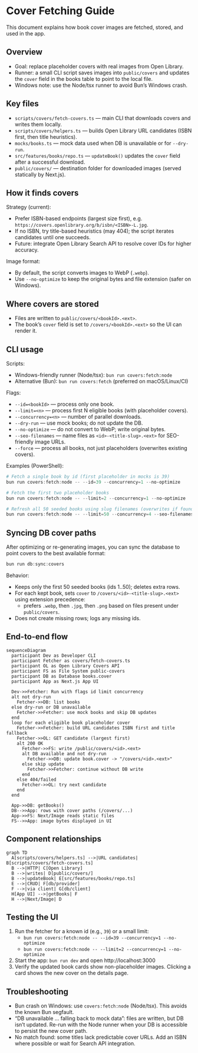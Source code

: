 # Cover Fetching Guide

This document explains how book cover images are fetched, stored, and used in the app. 

## Overview

- Goal: replace placeholder covers with real images from Open Library.
- Runner: a small CLI script saves images into `public/covers` and updates the `cover` field in the books table to point to the local file.
- Windows note: use the Node/tsx runner to avoid Bun’s Windows crash.

## Key files

- `scripts/covers/fetch-covers.ts` — main CLI that downloads covers and writes them locally.
- `scripts/covers/helpers.ts` — builds Open Library URL candidates (ISBN first, then title heuristics).
- `mocks/books.ts` — mock data used when DB is unavailable or for `--dry-run`.
- `src/features/books/repo.ts` — `updateBook()` updates the `cover` field after a successful download.
- `public/covers/` — destination folder for downloaded images (served statically by Next.js).

## How it finds covers

Strategy (current):
- Prefer ISBN-based endpoints (largest size first), e.g. `https://covers.openlibrary.org/b/isbn/<ISBN>-L.jpg`.
- If no ISBN, try title-based heuristics (may 404); the script iterates candidates until one succeeds.
- Future: integrate Open Library Search API to resolve cover IDs for higher accuracy.

Image format:
- By default, the script converts images to WebP (`.webp`).
- Use `--no-optimize` to keep the original bytes and file extension (safer on Windows).

## Where covers are stored

- Files are written to `public/covers/<bookId>.<ext>`.
- The book’s `cover` field is set to `/covers/<bookId>.<ext>` so the UI can render it.

## CLI usage

Scripts:
- Windows-friendly runner (Node/tsx): `bun run covers:fetch:node`
- Alternative (Bun): `bun run covers:fetch` (preferred on macOS/Linux/CI)

Flags:
- `--id=<bookId>` — process only one book.
- `--limit=<n>` — process first N eligible books (with placeholder covers).
- `--concurrency=<n>` — number of parallel downloads.
- `--dry-run` — use mock books; do not update the DB.
- `--no-optimize` — do not convert to WebP; write original bytes.
- `--seo-filenames` — name files as `<id>-<title-slug>.<ext>` for SEO-friendly image URLs.
- `--force` — process all books, not just placeholders (overwrites existing covers).

Examples (PowerShell):

```powershell
# Fetch a single book by id (first placeholder in mocks is 39)
bun run covers:fetch:node -- --id=39 --concurrency=1 --no-optimize

# Fetch the first two placeholder books
bun run covers:fetch:node -- --limit=2 --concurrency=1 --no-optimize

# Refresh all 50 seeded books using slug filenames (overwrites if found)
bun run covers:fetch:node -- --limit=50 --concurrency=4 --seo-filenames --force
```

## Syncing DB cover paths

After optimizing or re-generating images, you can sync the database to point covers to the best available format:

```powershell
bun run db:sync:covers
```

Behavior:
- Keeps only the first 50 seeded books (ids 1..50); deletes extra rows.
- For each kept book, sets `cover` to `/covers/<id>-<title-slug>.<ext>` using extension precedence:
  - prefers `.webp`, then `.jpg`, then `.png` based on files present under `public/covers`.
- Does not create missing rows; logs any missing ids.

## End-to-end flow

```mermaid
sequenceDiagram
  participant Dev as Developer CLI
  participant Fetcher as covers/fetch-covers.ts
  participant OL as Open Library Covers API
  participant FS as File System public-covers
  participant DB as Database books.cover
  participant App as Next.js App UI

  Dev->>Fetcher: Run with flags id limit concurrency
  alt not dry-run
    Fetcher->>DB: list books
  else dry-run or DB unavailable
    Fetcher->>Fetcher: use mock books and skip DB updates
  end
  loop for each eligible book placeholder cover
    Fetcher->>Fetcher: build URL candidates ISBN first and title fallback
    Fetcher->>OL: GET candidate (largest first)
    alt 200 OK
      Fetcher->>FS: write /public/covers/<id>.<ext>
      alt DB available and not dry-run
        Fetcher->>DB: update book.cover -> "/covers/<id>.<ext>"
      else skip update
        Fetcher->>Fetcher: continue without DB write
      end
    else 404/failed
      Fetcher->>OL: try next candidate
    end
  end

  App->>DB: getBooks()
  DB-->>App: rows with cover paths (/covers/...)
  App->>FS: Next/Image reads static files
  FS-->>App: image bytes displayed in UI
```

## Component relationships

```mermaid
graph TD
  A[scripts/covers/helpers.ts] -->|URL candidates| B[scripts/covers/fetch-covers.ts]
  B -->|HTTP| C[Open Library]
  B -->|writes| D[public/covers/]
  B -->|updateBook| E[src/features/books/repo.ts]
  E -->|CRUD| F[db/provider]
  F -->|via client| G[db/client]
  H[App UI] -->|getBooks| F
  H -->|Next/Image| D
```

## Testing the UI

1) Run the fetcher for a known id (e.g., `39`) or a small limit:
   - `bun run covers:fetch:node -- --id=39 --concurrency=1 --no-optimize`
   - `bun run covers:fetch:node -- --limit=2 --concurrency=1 --no-optimize`
2) Start the app: `bun run dev` and open http://localhost:3000
3) Verify the updated book cards show non-placeholder images. Clicking a card shows the new cover on the details page.

## Troubleshooting

- Bun crash on Windows: use `covers:fetch:node` (Node/tsx). This avoids the known Bun segfault.
- “DB unavailable … falling back to mock data”: files are written, but DB isn’t updated. Re-run with the Node runner when your DB is accessible to persist the new cover path.
- No match found: some titles lack predictable cover URLs. Add an ISBN where possible or wait for Search API integration.
